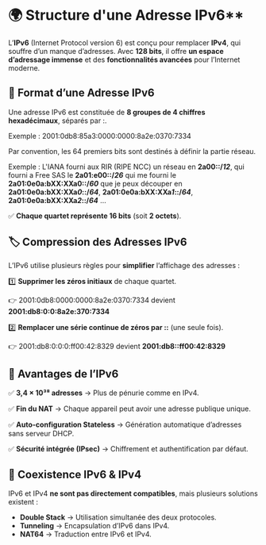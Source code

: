# 🌍 Structure d'une Adresse IPv6**

L’**IPv6** (Internet Protocol version 6) est conçu pour remplacer **IPv4**, qui souffre d’un manque d’adresses. Avec **128 bits**, il offre **un espace d’adressage immense** et des **fonctionnalités avancées** pour l’Internet moderne.



## **📌 Format d’une Adresse IPv6**

Une adresse IPv6 est constituée de **8 groupes de 4 chiffres hexadécimaux**, séparés par :.

Exemple : 2001:0db8:85a3:0000:0000:8a2e:0370:7334

Par convention, les 64 premiers bits sont destinés à définir la partie réseau.  

Exemple : L'IANA fourni aux RIR (RIPE NCC) un réseau en **2a00::/*12***, qui fourni a Free SAS le **2a01:e00::/*26*** qui me fourni le **2a01:0e0a:bXX:XXa0::/*60*** que je peux découper en **2a01:0e0a:bXX:XXa*0*::/*64***, **2a01:0e0a:bXX:XXa*1*::/*64***, **2a01:0e0a:bXX:XXa*2*::/*64*** …

✅ **Chaque quartet représente 16 bits** (soit **2 octets**).



## **🏷️ Compression des Adresses IPv6**

L’IPv6 utilise plusieurs règles pour **simplifier** l’affichage des adresses :

1️⃣ **Supprimer les zéros initiaux** de chaque quartet.

👉 2001:0db8:0000:0000:8a2e:0370:7334 devient **2001:db8:0:0:8a2e:370:7334**

2️⃣ **Remplacer une série continue de zéros par ::** (une seule fois).

👉 2001:db8:0:0:0:ff00:42:8329 devient **2001:db8::ff00:42:8329**



## **🚀 Avantages de l’IPv6**

✅ **3,4 × 10³⁸ adresses** → Plus de pénurie comme en IPv4.

✅ **Fin du NAT** → Chaque appareil peut avoir une adresse publique unique.

✅ **Auto-configuration Stateless** → Génération automatique d’adresses sans serveur DHCP.

✅ **Sécurité intégrée (IPsec)** → Chiffrement et authentification par défaut.



## **🔄 Coexistence IPv6 & IPv4**

IPv6 et IPv4 **ne sont pas directement compatibles**, mais plusieurs solutions existent :

- **Double Stack** → Utilisation simultanée des deux protocoles.
- **Tunneling** → Encapsulation d’IPv6 dans IPv4.
- **NAT64** → Traduction entre IPv6 et IPv4.


